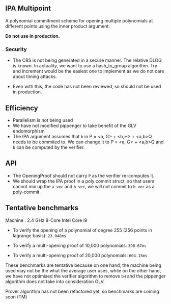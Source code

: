 ## IPA Multipoint

A polynomial commitment scheme for opening multiple polynomials at different points using the inner product argument.

**Do not use in production.**

### Security 

- The CRS is not being generated in a secure manner. The relative DLOG is known. In actuality, we want to use a hash_to_group algorithm. Try and increment would be the easiest one to implement as we do not care about timing attacks.

- Even with this, the code has not been reviewed, so should not be used in production.

## Efficiency

- Parallelism is not being used
- We have not modified pippenger to take benefit of the GLV endomorphism
- The IPA argument assumes that `b` in P = <a, G> + <b,H> + <a,b>Q needs to be commited to. We can change it to P = <a, G> + <a,b>Q and `b` can be computed by the verifier.

## API

- The OpeningProof should not carry `P` as the verifier re-computes it.
- We should wrap the IPA proof in a poly commit struct, so that users cannot mix up the `a_vec` and `b_vec`, we will not commit to `b_vec` as a poly-commit

## Tentative benchmarks



Machine : 2.4 GHz 8-Core Intel Core i9

- To verify the opening of a polynomial of degree 255 (256 points in lagrange basis): `23.048ms`

- To verify a multi-opening proof of 10,000 polynomials: `390.67ms`

- To verify a multi-opening proof of 20,000 polynomials: `604.15ms`

These benchmarks are tentative because on one hand, the machine being used may not be the what the average user uses, while on the other hand, we have not optimised the verifier algorithm to remove `bH` and the pippenger algorithm does not take into consideration GLV. 

Prover algorithm has not been refactored yet, so benchmarks are coming soon (TM)